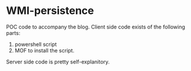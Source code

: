 # WMI-persistence
POC code to accompany the blog. Client side code exists of the following parts: 

1. powershell script
2. MOF to install the script. 


Server side code is pretty self-explanitory. 
